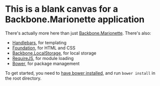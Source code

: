 # This is a blank canvas for a Backbone.Marionette application

There's actually more here than just [Backbone.Marionette](http://marionettejs.com/). There's also:

* [Handlebars](http://handlebarsjs.com/), for templating
* [Foundation](http://foundation.zurb.com/), for HTML and CSS
* [Backbone.LocalStorage](https://github.com/jeromegn/Backbone.localStorage), for local storage
* [RequireJS](http://requirejs.org/), for module loading
* [Bower](http://bower.io/), for package management

To get started, you need to [have bower installed](http://bower.io/#installing-bower), and run ```bower install``` in the root directory.
